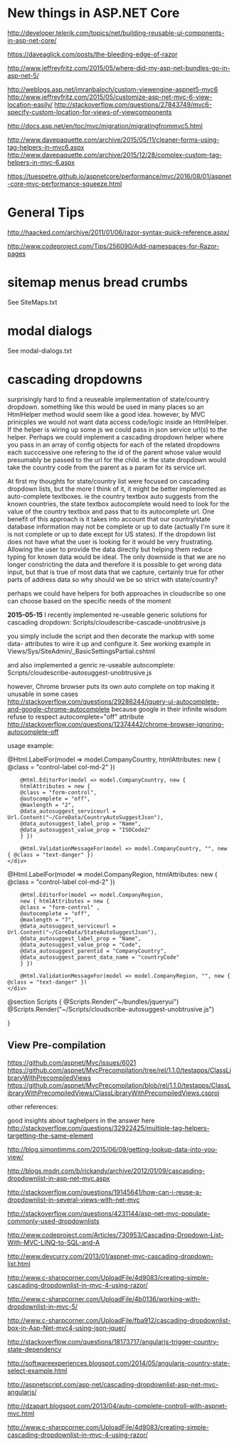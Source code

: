 
# New things in ASP.NET Core

http://developer.telerik.com/topics/net/building-reusable-ui-components-in-asp-net-core/

https://daveaglick.com/posts/the-bleeding-edge-of-razor

http://www.jeffreyfritz.com/2015/05/where-did-my-asp-net-bundles-go-in-asp-net-5/

http://weblogs.asp.net/imranbaloch/custom-viewengine-aspnet5-mvc6
http://www.jeffreyfritz.com/2015/05/customize-asp-net-mvc-6-view-location-easily/
http://stackoverflow.com/questions/27843749/mvc6-specify-custom-location-for-views-of-viewcomponents

http://docs.asp.net/en/toc/mvc/migration/migratingfrommvc5.html

http://www.davepaquette.com/archive/2015/05/11/cleaner-forms-using-tag-helpers-in-mvc6.aspx
http://www.davepaquette.com/archive/2015/12/28/complex-custom-tag-helpers-in-mvc-6.aspx

https://tuespetre.github.io/aspnetcore/performance/mvc/2016/08/01/aspnet-core-mvc-performance-squeeze.html

# General Tips

http://haacked.com/archive/2011/01/06/razor-syntax-quick-reference.aspx/

http://www.codeproject.com/Tips/256090/Add-namespaces-for-Razor-pages


# sitemap menus bread crumbs

See SiteMaps.txt

# modal dialogs

See modal-dialogs.txt


# cascading dropdowns

surprisingly hard to find a reuseable implementation of state/country dropdown.
something like this would be used in many places so an HtmlHelper method would seem like a good idea.
however, by MVC prinicples we would not want data access code/logic inside an HtmlHelper. If the helper is wiring up some js we could pass in json service url(s) to the helper.
Perhaps we could implement a cascading dropdown helper where you pass in an array of config objects for each of the related dropdowns each succcessive one refering to the id of the parent whose value would presumably be passed to the url for the child. ie the state dropdown would take the country code from the parent as a param for its service url.

At first my thoughts for state/country list were focused on cascading dropdown lists, but the more I think of it, it might be better implemented as auto-complete textboxes. ie the country textbox auto suggests from the known countries, the state textbox autocomplete would need to look for the value of the country textbox and pass that to its autocomplete url.
One benefit of this approach is it takes into account that our country/state database information may not be complete or up to date (actually I'm sure it is not complete or up to date except for US states). If the dropdown list does not have what the user is looking for it would be very frustrating. Allowing the user to provide the data directly but helping them reduce typing for known data would be ideal. The only downside is that we are no longer constricting the data and therefore it is possible to get wrong data input, but that is true of most data that we capture, certainly true for other parts of address data so why should we be so strict with state/country?

perhaps we could have helpers for both approaches in cloudscribe so one can choose based on the specific needs of the moment

**2015-05-15** I recently implemented re-useable generic solutions for cascading dropdown:
Scripts/cloudescribe-cascade-unobtrusive.js

you simply include the script and then decorate the markup with some data- attributes to wire it up and configure it.
See working example in Views/Sys/SiteAdmin/_BasicSettingsPartial.cshtml

and also implemented a genric re-useable autocomplete:
Scripts/cloudescribe-autosuggest-unobtrusive.js

however, Chrome browser puts its own auto complete on top making it unusable in some cases
http://stackoverflow.com/questions/29286244/jquery-ui-autocomplete-and-google-chrome-autocomplete
because google in their infinite wisdom refuse to respect autocomplete="off" attribute
http://stackoverflow.com/questions/12374442/chrome-browser-ignoring-autocomplete-off

usage example:

<div class="form-group">
	@Html.LabelFor(model => model.CompanyCountry, htmlAttributes: new { @class = "control-label col-md-2" })
	<div class="col-md-10">
		
		@Html.EditorFor(model => model.CompanyCountry, new { 
		htmlAttributes = new { 
		@class = "form-control", 
		@autocomplete = "off",
		@maxlength = "2",
		@data_autosuggest_serviceurl = Url.Content("~/CoreData/CountryAutoSuggestJson"),
		@data_autosuggest_label_prop = "Name",
		@data_autosuggest_value_prop = "ISOCode2"
		} })
		
		@Html.ValidationMessageFor(model => model.CompanyCountry, "", new { @class = "text-danger" })
	</div>
</div>
<div class="form-group">
	@Html.LabelFor(model => model.CompanyRegion, htmlAttributes: new { @class = "control-label col-md-2" })
	<div class="col-md-10">
		
		@Html.EditorFor(model => model.CompanyRegion, 
		new { htmlAttributes = new { 
		@class = "form-control" ,
		@autocomplete = "off",
		@maxlength = "7",
		@data_autosuggest_serviceurl = Url.Content("~/CoreData/StateAutoSuggestJson"),
		@data_autosuggest_label_prop = "Name",
		@data_autosuggest_value_prop = "Code",
		@data_autosuggest_parentid = "CompanyCountry",
		@data_autosuggest_parent_data_name = "countryCode"
		} })

		@Html.ValidationMessageFor(model => model.CompanyRegion, "", new { @class = "text-danger" })  
	</div>
</div>

@section Scripts {
    @Scripts.Render("~/bundles/jqueryui") 
    @Scripts.Render("~/Scripts/cloudscribe-autosuggest-unobtrusive.js")
    
}

## View Pre-compilation

https://github.com/aspnet/Mvc/issues/6021
https://github.com/aspnet/MvcPrecompilation/tree/rel/1.1.0/testapps/ClassLibraryWithPrecompiledViews
https://github.com/aspnet/MvcPrecompilation/blob/rel/1.1.0/testapps/ClassLibraryWithPrecompiledViews/ClassLibraryWithPrecompiledViews.csproj


other references:

good insights about taghelpers in the answer here
http://stackoverflow.com/questions/32922425/multiple-tag-helpers-targetting-the-same-element

http://blog.simontimms.com/2015/06/09/getting-lookup-data-into-you-view/

http://blogs.msdn.com/b/rickandy/archive/2012/01/09/cascasding-dropdownlist-in-asp-net-mvc.aspx

http://stackoverflow.com/questions/19145641/how-can-i-reuse-a-dropdownlist-in-several-views-with-net-mvc

http://stackoverflow.com/questions/4231144/asp-net-mvc-populate-commonly-used-dropdownlists

http://www.codeproject.com/Articles/730953/Cascading-Dropdown-List-With-MVC-LINQ-to-SQL-and-A

http://www.devcurry.com/2013/01/aspnet-mvc-cascading-dropdown-list.html

http://www.c-sharpcorner.com/UploadFile/4d9083/creating-simple-cascading-dropdownlist-in-mvc-4-using-razor/

http://www.c-sharpcorner.com/UploadFile/4b0136/working-with-dropdownlist-in-mvc-5/

http://www.c-sharpcorner.com/UploadFile/fba912/cascading-dropdownlist-box-in-Asp-Net-mvc4-using-json-jquer/

http://stackoverflow.com/questions/18173717/angularjs-trigger-country-state-dependency

http://softwareexperiences.blogspot.com/2014/05/angularjs-country-state-select-example.html

http://aspnetscript.com/asp-net/cascading-dropdownlist-asp-net-mvc-angularjs/

http://dzapart.blogspot.com/2013/04/auto-complete-controll-with-aspnet-mvc.html

http://www.c-sharpcorner.com/UploadFile/4d9083/creating-simple-cascading-dropdownlist-in-mvc-4-using-razor/







